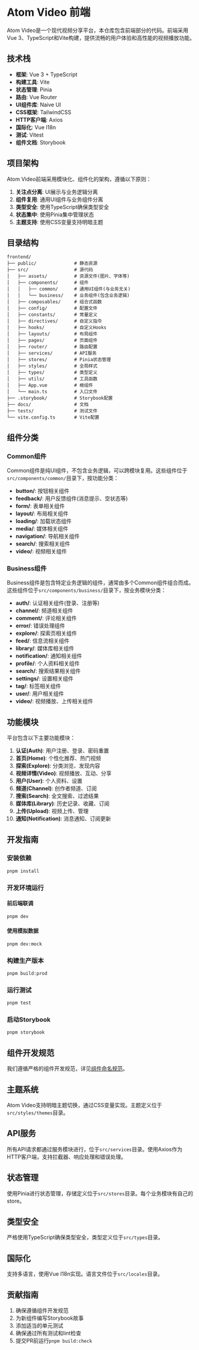 # Atom Video 前端

Atom Video是一个现代视频分享平台，本仓库包含前端部分的代码。前端采用Vue 3、TypeScript和Vite构建，提供流畅的用户体验和高性能的视频播放功能。

## 技术栈

- **框架**: Vue 3 + TypeScript
- **构建工具**: Vite
- **状态管理**: Pinia
- **路由**: Vue Router
- **UI组件库**: Naive UI
- **CSS框架**: TailwindCSS
- **HTTP客户端**: Axios
- **国际化**: Vue I18n
- **测试**: Vitest
- **组件文档**: Storybook

## 项目架构

Atom Video前端采用模块化、组件化的架构，遵循以下原则：

1. **关注点分离**: UI展示与业务逻辑分离
2. **组件复用**: 通用UI组件与业务组件分离
3. **类型安全**: 使用TypeScript确保类型安全
4. **状态集中**: 使用Pinia集中管理状态
5. **主题支持**: 使用CSS变量支持明暗主题

## 目录结构

```
frontend/
├── public/              # 静态资源
├── src/                 # 源代码
│   ├── assets/          # 资源文件(图片、字体等)
│   ├── components/      # 组件
│   │   ├── common/      # 通用UI组件(与业务无关)
│   │   └── business/    # 业务组件(包含业务逻辑)
│   ├── composables/     # 组合式函数
│   ├── config/          # 配置文件
│   ├── constants/       # 常量定义
│   ├── directives/      # 自定义指令
│   ├── hooks/           # 自定义Hooks
│   ├── layouts/         # 布局组件
│   ├── pages/           # 页面组件
│   ├── router/          # 路由配置
│   ├── services/        # API服务
│   ├── stores/          # Pinia状态管理
│   ├── styles/          # 全局样式
│   ├── types/           # 类型定义
│   ├── utils/           # 工具函数
│   ├── App.vue          # 根组件
│   └── main.ts          # 入口文件
├── .storybook/          # Storybook配置
├── docs/                # 文档
├── tests/               # 测试文件
└── vite.config.ts       # Vite配置
```

## 组件分类

### Common组件

Common组件是纯UI组件，不包含业务逻辑，可以跨模块复用。这些组件位于`src/components/common/`目录下，按功能分类：

- **button/**: 按钮相关组件
- **feedback/**: 用户反馈组件(消息提示、空状态等)
- **form/**: 表单相关组件
- **layout/**: 布局相关组件
- **loading/**: 加载状态组件
- **media/**: 媒体相关组件
- **navigation/**: 导航相关组件
- **search/**: 搜索相关组件
- **video/**: 视频相关组件

### Business组件

Business组件是包含特定业务逻辑的组件，通常由多个Common组件组合而成。这些组件位于`src/components/business/`目录下，按业务模块分类：

- **auth/**: 认证相关组件(登录、注册等)
- **channel/**: 频道相关组件
- **comment/**: 评论相关组件
- **error/**: 错误处理组件
- **explore/**: 探索页相关组件
- **feed/**: 信息流相关组件
- **library/**: 媒体库相关组件
- **notification/**: 通知相关组件
- **profile/**: 个人资料相关组件
- **search/**: 搜索结果相关组件
- **settings/**: 设置相关组件
- **tag/**: 标签相关组件
- **user/**: 用户相关组件
- **video/**: 视频播放、上传相关组件

## 功能模块

平台包含以下主要功能模块：

1. **认证(Auth)**: 用户注册、登录、密码重置
2. **首页(Home)**: 个性化推荐、热门视频
3. **探索(Explore)**: 分类浏览、发现内容
4. **视频详情(Video)**: 视频播放、互动、分享
5. **用户(User)**: 个人资料、设置
6. **频道(Channel)**: 创作者频道、订阅
7. **搜索(Search)**: 全文搜索、过滤结果
8. **媒体库(Library)**: 历史记录、收藏、订阅
9. **上传(Upload)**: 视频上传、管理
10. **通知(Notification)**: 消息通知、订阅更新

## 开发指南

### 安装依赖

```bash
pnpm install
```

### 开发环境运行

#### 前后端联调

```bash
pnpm dev
```
#### 使用模拟数据

```bash
pnpm dev:mock
```

### 构建生产版本

```bash
pnpm build:prod
```

### 运行测试

```bash
pnpm test
```

### 启动Storybook

```bash
pnpm storybook
```

## 组件开发规范

我们遵循严格的组件开发规范，详见[组件命名规范](./docs/component-naming.md)。

## 主题系统

Atom Video支持明暗主题切换，通过CSS变量实现。主题定义位于`src/styles/themes`目录。

## API服务

所有API请求都通过服务模块进行，位于`src/services`目录。使用Axios作为HTTP客户端，支持拦截器、响应处理和错误处理。

## 状态管理

使用Pinia进行状态管理，存储定义位于`src/stores`目录。每个业务模块有自己的store。

## 类型安全

严格使用TypeScript确保类型安全，类型定义位于`src/types`目录。

## 国际化

支持多语言，使用Vue I18n实现。语言文件位于`src/locales`目录。

## 贡献指南

1. 确保遵循组件开发规范
2. 为新组件编写Storybook故事
3. 添加适当的单元测试
4. 确保通过所有测试和lint检查
5. 提交PR前运行`pnpm build:check`
